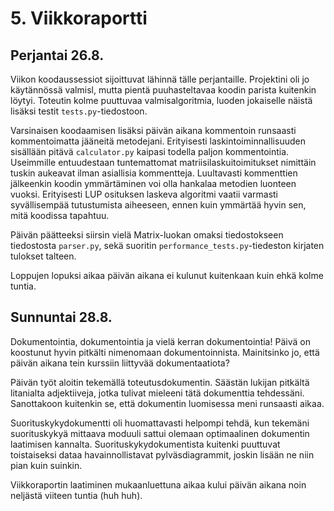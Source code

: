 # 5. Viikkoraportti

## Perjantai 26.8.
Viikon koodaussessiot sijoittuvat lähinnä tälle perjantaille. Projektini oli jo käytännössä valmisl, mutta pientä puuhasteltavaa
koodin parista kuitenkin löytyi. Toteutin kolme puuttuvaa valmisalgoritmia, luoden jokaiselle näistä lisäksi testit
`tests.py`-tiedostoon.

Varsinaisen koodaamisen lisäksi päivän aikana kommentoin runsaasti kommentoimatta jääneitä metodejani. Erityisesti
laskintoiminnallisuuden sisällään pitävä `calculator.py` kaipasi todella paljon kommentointia. Useimmille entuudestaan
tuntemattomat matriisilaskuitoimitukset nimittäin tuskin aukeavat ilman asiallisia kommentteja. Luultavasti kommenttien jälkeenkin
koodin ymmärtäminen voi olla hankalaa metodien luonteen vuoksi. Erityisesti LUP osituksen laskeva algoritmi vaatii varmasti
syvällisempää tutustumista aiheeseen, ennen kuin ymmärtää hyvin sen, mitä koodissa tapahtuu.

Päivän päätteeksi siirsin vielä Matrix-luokan omaksi tiedostokseen tiedostosta `parser.py`, sekä suoritin
`performance_tests.py`-tiedeston kirjaten tulokset talteen.

Loppujen lopuksi aikaa päivän aikana ei kulunut kuitenkaan kuin ehkä kolme tuntia.

## Sunnuntai 28.8.
Dokumentointia, dokumentointia ja vielä kerran dokumentointia! Päivä on koostunut hyvin pitkälti nimenomaan dokumentoinnista.
Mainitsinko jo, että päivän aikana tein kurssiin liittyvää dokumentaatiota?

Päivän työt aloitin tekemällä toteutusdokumentin. Säästän lukijan pitkältä litanialta adjektiiveja, jotka tulivat mieleeni tätä
dokumenttia tehdessäni. Sanottakoon kuitenkin se, että dokumentin luomisessa meni runsaasti aikaa.

Suorituskykydokumentti oli huomattavasti helpompi tehdä, kun tekemäni suorituskykyä mittaava moduuli sattui olemaan
optimaalinen dokumentin laatimisen kannalta. Suorituskykydokumentista kuitenki puuttuvat toistaiseksi dataa havainnollistavat
pylväsdiagrammit, joskin lisään ne niin pian kuin suinkin.

Viikkoraportin laatiminen mukaanluettuna aikaa kului päivän aikana noin neljästä viiteen tuntia (huh huh).
